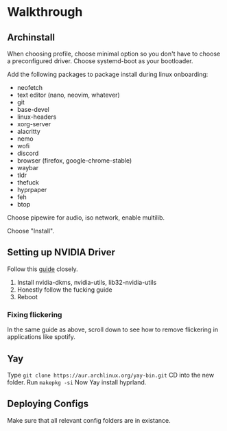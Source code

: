 # Walkthrough
## Archinstall
When choosing profile, choose minimal option so you don't have to choose a preconfigured driver. Choose systemd-boot as your bootloader.

Add the following packages to package install during linux onboarding:
* neofetch
* text editor (nano, neovim, whatever)
* git
* base-devel
* linux-headers
* xorg-server
* alacritty
* nemo
* wofi
* discord
* browser (firefox, google-chrome-stable)
* waybar
* tldr
* thefuck
* hyprpaper
* feh
* btop

Choose pipewire for audio, iso network, enable multilib.

Choose "Install".

## Setting up NVIDIA Driver
Follow this [guide](https://wiki.hyprland.org/Nvidia/) closely.
1. Install nvidia-dkms, nvidia-utils, lib32-nvidia-utils
2. Honestly follow the fucking guide
3. Reboot

### Fixing flickering
In the same guide as above, scroll down to see how to remove flickering in applications like spotify.

## Yay
Type `git clone https://aur.archlinux.org/yay-bin.git`
CD into the new folder.
Run `makepkg -si`
Now Yay install hyprland.

## Deploying Configs
Make sure that all relevant config folders are in existance.

